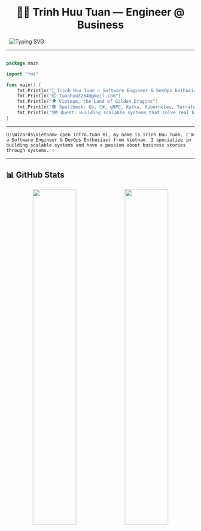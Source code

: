 <h1 align="center">🧙‍♂️ Trinh Huu Tuan — Engineer @ Business</h1>

<p align="center">

&nbsp; <img src="https://readme-typing-svg.demolab.com?font=Fira+Code\&pause=1000\&center=true\&width=435\&lines=Crafting+clean+code+%26+cloud-native;Systems+Builder+%26+Business+Stories;DevOps+is+an+engineering+mindset!" alt="Typing SVG" />

</p>



---



```go

package main

import "fmt"

func main() {
	fmt.Println("🧙 Trinh Huu Tuan – Software Engineer & DevOps Enthusiast")
	fmt.Println("📫 tuanhuu3264@gmail.com")
	fmt.Println("🌍 Vietnam, the Land of Golden Dragons")
	fmt.Println("📚 Spellbook: Go, C#, gRPC, Kafka, Kubernetes, Terraform, CI/CD")
	fmt.Println("🗺️ Quest: Building scalable systems that solve real business problems.")
}
```



---

<pre><code>D:\Wizards\Vietnam> open intro.tuan Hi, my name is Trinh Huu Tuan. I'm a Software Engineer & DevOps Enthusiast from Vietnam. I specialize in building scalable systems and have a passion about business stories through systems. ✨ </code></pre>



---



## 📊 GitHub Stats

<p align="center"> <img src="https://github-readme-stats.vercel.app/api?username=tuanhuu3264&show_icons=true&theme=radical" width="48%" /> <img src="https://github-readme-activity-graph.vercel.app/graph?username=tuanhuu3264&theme=react-dark&hide_border=true&area=true" width="48%" /> </p>




